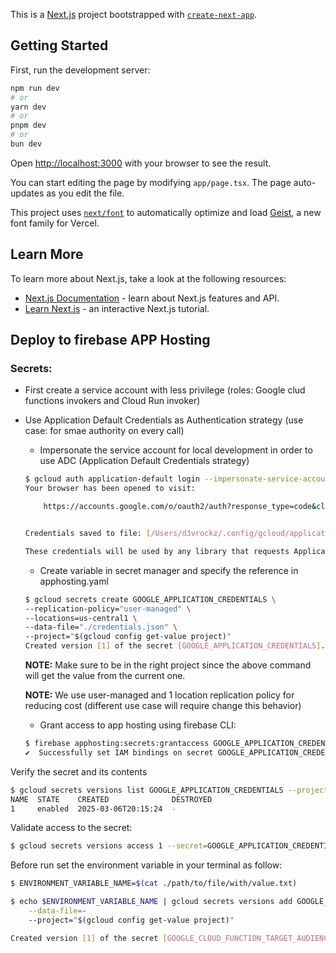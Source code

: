 This is a [Next.js](https://nextjs.org) project bootstrapped with [`create-next-app`](https://nextjs.org/docs/app/api-reference/cli/create-next-app).

## Getting Started

First, run the development server:

```bash
npm run dev
# or
yarn dev
# or
pnpm dev
# or
bun dev
```

Open [http://localhost:3000](http://localhost:3000) with your browser to see the result.

You can start editing the page by modifying `app/page.tsx`. The page auto-updates as you edit the file.

This project uses [`next/font`](https://nextjs.org/docs/app/building-your-application/optimizing/fonts) to automatically optimize and load [Geist](https://vercel.com/font), a new font family for Vercel.

## Learn More

To learn more about Next.js, take a look at the following resources:

- [Next.js Documentation](https://nextjs.org/docs) - learn about Next.js features and API.
- [Learn Next.js](https://nextjs.org/learn) - an interactive Next.js tutorial.

## Deploy to firebase APP Hosting

### Secrets:

- First create a service account with less privilege (roles: Google clud functions invokers and Cloud Run invoker)
- Use Application Default Credentials as Authentication strategy (use case: for smae authority on every call)
    - Impersonate the service account for local development in order to use ADC (Application Default Credentials strategy)

    ```bash
    $ gcloud auth application-default login --impersonate-service-account=<SERVICE_ACCOUNT_EMAIL>
    Your browser has been opened to visit:

        https://accounts.google.com/o/oauth2/auth?response_type=code&client_id=764086051850-6qr4p6gpi6hn506pt8ejuq83di341hur.apps.googleusercontent.com&redirect_uri=http%3A%2F%2Flocalhost%3A8085%2F&scope=openid+https%3A%2F%2Fwww.googleapis.com%2Fauth%2Fuserinfo.email+https%3A%2F%2Fwww.googleapis.com%2Fauth%2Fcloud-platform+https%3A%2F%2Fwww.googleapis.com%2Fauth%2Fsqlservice.login&state=1YtfpcuA3mdXXIKzkU3PCa0Mh2AI0R&access_type=offline&code_challenge=-RqRzvD3fSuFl9goS-IzSVxAIsB7Bu19FytK3h_HfJg&code_challenge_method=S256


    Credentials saved to file: [/Users/d3vrockz/.config/gcloud/application_default_credentials.json]

    These credentials will be used by any library that requests Application Default Credentials (ADC).
    ```
    - Create variable in secret manager and specify the reference in apphosting.yaml

    ```bash
    $ gcloud secrets create GOOGLE_APPLICATION_CREDENTIALS \  
    --replication-policy="user-managed" \
    --locations=us-central1 \
    --data-file="./credentials.json" \
    --project="$(gcloud config get-value project)"
    Created version [1] of the secret [GOOGLE_APPLICATION_CREDENTIALS].
    ```
    **NOTE:** Make sure to be in the right project since the above command will get the value from the current one.

    **NOTE:** We use user-managed and 1 location replication policy for reducing cost (different use case will require change this behavior)

    - Grant access to app hosting using firebase CLI:

    ```bash
    $ firebase apphosting:secrets:grantaccess GOOGLE_APPLICATION_CREDENTIALS --backend <BACKEND_NAME>
    ✔  Successfully set IAM bindings on secret GOOGLE_APPLICATION_CREDENTIALS.
    ```


Verify the secret and its contents

```bash
$ gcloud secrets versions list GOOGLE_APPLICATION_CREDENTIALS --project="$(gcloud config get-value project)"
NAME  STATE    CREATED              DESTROYED
1     enabled  2025-03-06T20:15:24  -
```

Validate access to the secret:
```bash
$ gcloud secrets versions access 1 --secret=GOOGLE_APPLICATION_CREDENTIALS --project="$(gcloud config get-value project)"
```

Before run set the environment variable in your terminal as follow:

```bash
$ ENVIRONMENT_VARIABLE_NAME=$(cat ./path/to/file/with/value.txt)

$ echo $ENVIRONMENT_VARIABLE_NAME | gcloud secrets versions add GOOGLE_CLOUD_FUNCTION_TARGET_AUDIENCE  \
    --data-file=-  
    --project="$(gcloud config get-value project)"

Created version [1] of the secret [GOOGLE_CLOUD_FUNCTION_TARGET_AUDIENCE].
```

